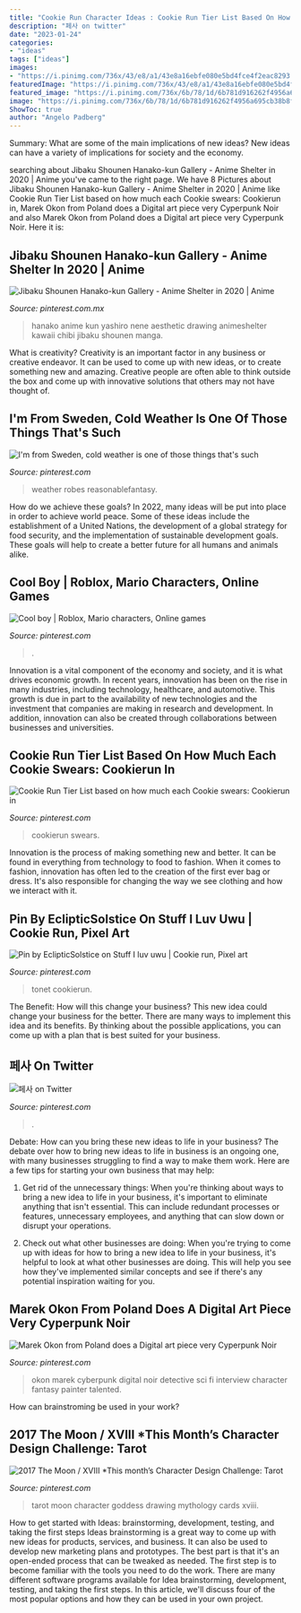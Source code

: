 ```yaml
---
title: "Cookie Run Character Ideas : Cookie Run Tier List Based On How Much Each Cookie Swears: Cookierun In"
description: "페사 on twitter"
date: "2023-01-24"
categories:
- "ideas"
tags: ["ideas"]
images:
- "https://i.pinimg.com/736x/43/e8/a1/43e8a16ebfe080e5bd4fce4f2eac8293.jpg"
featuredImage: "https://i.pinimg.com/736x/43/e8/a1/43e8a16ebfe080e5bd4fce4f2eac8293.jpg"
featured_image: "https://i.pinimg.com/736x/6b/78/1d/6b781d916262f4956a695cb38b8fa57b--sci-fi-fantasy-cyberpunk.jpg"
image: "https://i.pinimg.com/736x/6b/78/1d/6b781d916262f4956a695cb38b8fa57b--sci-fi-fantasy-cyberpunk.jpg"
ShowToc: true
author: "Angelo Padberg"
---
```



Summary: What are some of the main implications of new ideas?
New ideas can have a variety of implications for society and the economy.

	

		
searching about Jibaku Shounen Hanako-kun Gallery - Anime Shelter in 2020 | Anime you've came to the right page. We have 8 Pictures about Jibaku Shounen Hanako-kun Gallery - Anime Shelter in 2020 | Anime like Cookie Run Tier List based on how much each Cookie swears: Cookierun in, Marek Okon from Poland does a Digital art piece very Cyperpunk Noir and also Marek Okon from Poland does a Digital art piece very Cyperpunk Noir. Here it is:
		
    
## Jibaku Shounen Hanako-kun Gallery - Anime Shelter In 2020 | Anime

<img loading=lazy src="https://i.pinimg.com/736x/9b/0e/09/9b0e09bc2ca2ed87210981e41b148611.jpg" onerror="this.onerror=null;this.src='https://tse3.mm.bing.net/th?id=OIP.A7ECxbcP6w9D8KEUUy76fAHaLH&amp;pid=15.1';" alt="Jibaku Shounen Hanako-kun Gallery - Anime Shelter in 2020 | Anime">

_Source: pinterest.com.mx_

>hanako anime kun yashiro nene aesthetic drawing animeshelter kawaii chibi jibaku shounen manga. 

	

What is creativity?
Creativity is an important factor in any business or creative endeavor. It can be used to come up with new ideas, or to create something new and amazing. Creative people are often able to think outside the box and come up with innovative solutions that others may not have thought of.

    
## I&#039;m From Sweden, Cold Weather Is One Of Those Things That&#039;s Such

<img loading=lazy src="https://i.pinimg.com/736x/8f/b5/c0/8fb5c048bea5528ae57ca2afcee42333.jpg" onerror="this.onerror=null;this.src='https://tse2.mm.bing.net/th?id=OIP.IAfOfa-Wu6cKBc2O9plb7AHaKX&amp;pid=15.1';" alt="I&#039;m from Sweden, cold weather is one of those things that&#039;s such">

_Source: pinterest.com_

>weather robes reasonablefantasy. 

	

How do we achieve these goals?
In 2022, many ideas will be put into place in order to achieve world peace. Some of these ideas include the establishment of a United Nations, the development of a global strategy for food security, and the implementation of sustainable development goals. These goals will help to create a better future for all humans and animals alike.

    
## Cool Boy | Roblox, Mario Characters, Online Games

<img loading=lazy src="https://i.pinimg.com/736x/b2/88/4e/b2884e6a75134eda780675a12f5efc8a.jpg" onerror="this.onerror=null;this.src='https://tse3.mm.bing.net/th?id=OIP.fP-ggcA_ZBb5-NYIbxMCFQHaNK&amp;pid=15.1';" alt="Cool boy | Roblox, Mario characters, Online games">

_Source: pinterest.com_

>. 

	

Innovation is a vital component of the economy and society, and it is what drives economic growth. In recent years, innovation has been on the rise in many industries, including technology, healthcare, and automotive. This growth is due in part to the availability of new technologies and the investment that companies are making in research and development. In addition, innovation can also be created through collaborations between businesses and universities.

    
## Cookie Run Tier List Based On How Much Each Cookie Swears: Cookierun In

<img loading=lazy src="https://i.pinimg.com/736x/43/e8/a1/43e8a16ebfe080e5bd4fce4f2eac8293.jpg" onerror="this.onerror=null;this.src='https://tse3.mm.bing.net/th?id=OIP.tWgNxLRf4wtRe2oJKPPe5AHaLg&amp;pid=15.1';" alt="Cookie Run Tier List based on how much each Cookie swears: Cookierun in">

_Source: pinterest.com_

>cookierun swears. 

	

Innovation is the process of making something new and better. It can be found in everything from technology to food to fashion. When it comes to fashion, innovation has often led to the creation of the first ever bag or dress. It's also responsible for changing the way we see clothing and how we interact with it.

    
## Pin By EclipticSolstice On Stuff I Luv Uwu | Cookie Run, Pixel Art

<img loading=lazy src="https://i.pinimg.com/736x/43/a3/da/43a3da382771d275d83ebb3fb463c444.jpg" onerror="this.onerror=null;this.src='https://tse4.mm.bing.net/th?id=OIP.O8AmUjGKBzgBMru_hhLrvAHaHa&amp;pid=15.1';" alt="Pin by EclipticSolstice on Stuff I luv uwu | Cookie run, Pixel art">

_Source: pinterest.com_

>tonet cookierun. 

	

The Benefit: How will this change your business?
This new idea could change your business for the better. There are many ways to implement this idea and its benefits. By thinking about the possible applications, you can come up with a plan that is best suited for your business.

    
## 페사 On Twitter

<img loading=lazy src="https://i.pinimg.com/736x/87/37/70/873770b1e7725f5d8885b19e48857f6f.jpg" onerror="this.onerror=null;this.src='https://tse1.mm.bing.net/th?id=OIP.TmQL0wuPUROAsODHU0WHkAHaK5&amp;pid=15.1';" alt="페사 on Twitter">

_Source: pinterest.com_

>. 

	

Debate: How can you bring these new ideas to life in your business?
The debate over how to bring new ideas to life in business is an ongoing one, with many businesses struggling to find a way to make them work. Here are a few tips for starting your own business that may help: 
1. Get rid of the unnecessary things: When you're thinking about ways to bring a new idea to life in your business, it's important to eliminate anything that isn't essential. This can include redundant processes or features, unnecessary employees, and anything that can slow down or disrupt your operations. 

2. Check out what other businesses are doing: When you're trying to come up with ideas for how to bring a new idea to life in your business, it's helpful to look at what other businesses are doing. This will help you see how they've implemented similar concepts and see if there's any potential inspiration waiting for you.

    
## Marek Okon From Poland Does A Digital Art Piece Very Cyperpunk Noir

<img loading=lazy src="https://i.pinimg.com/736x/6b/78/1d/6b781d916262f4956a695cb38b8fa57b--sci-fi-fantasy-cyberpunk.jpg" onerror="this.onerror=null;this.src='https://tse2.mm.bing.net/th?id=OIP.784c5Wv8BFwr8CE6VEEOmQHaJA&amp;pid=15.1';" alt="Marek Okon from Poland does a Digital art piece very Cyperpunk Noir">

_Source: pinterest.com_

>okon marek cyberpunk digital noir detective sci fi interview character fantasy painter talented. 

	

How can brainstroming be used in your work?
 

    
## 2017 The Moon / XVIII *This Month’s Character Design Challenge: Tarot

<img loading=lazy src="https://i.pinimg.com/736x/f8/3d/bb/f83dbb594c35d515b5b68f4fc211b95f.jpg" onerror="this.onerror=null;this.src='https://tse2.mm.bing.net/th?id=OIP.qKr6o0ZjxkgJVRmtwjv4AAHaMy&amp;pid=15.1';" alt="2017 The Moon / XVIII *This month’s Character Design Challenge: Tarot">

_Source: pinterest.com_

>tarot moon character goddess drawing mythology cards xviii. 

	

How to get started with Ideas: brainstorming, development, testing, and taking the first steps
Ideas brainstorming is a great way to come up with new ideas for products, services, and business. It can also be used to develop new marketing plans and prototypes. The best part is that it's an open-ended process that can be tweaked as needed. The first step is to become familiar with the tools you need to do the work. There are many different software programs available for Idea brainstorming, development, testing, and taking the first steps. In this article, we'll discuss four of the most popular options and how they can be used in your own project.

